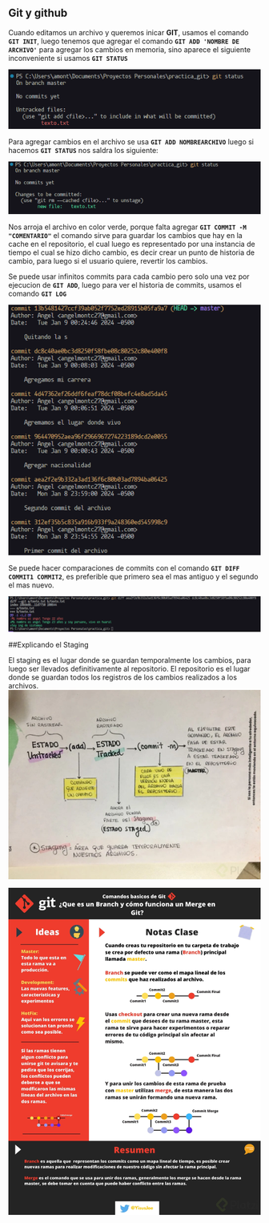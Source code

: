 ## Git y github

Cuando editamos un archivo y queremos inicar **GIT**, usamos el comando **`GIT INIT`**, luego tenemos que agregar el comando **`GIT ADD 'NOMBRE DE ARCHIVO'`** para agregar los cambios en memoria, sino aparece el siguiente inconveniente si usamos **`GIT STATUS`**

![Add](image.png)

Para agregar cambios en el archivo se usa **`GIT ADD NOMBREARCHIVO`** luego si hacemos **`GIT STATUS`** nos saldra los siguiente:

![Status](image-1.png)

Nos arroja el archivo en color verde, porque falta agregar **`GIT COMMIT -M "COMENTARIO"`** el comando sirve para guardar los cambios que hay en la cache en el repositorio, el cual luego es representado por una instancia de tiempo el cual se hizo dicho cambio, es decir crear un punto de historia de cambio, para luego si el usuario quiere, revertir los cambios.

Se puede usar infinitos commits para cada cambio pero solo una vez por ejecucion de **`GIT ADD`**, luego para ver el historia de commits, usamos el comando **`GIT LOG`**

![LOG](image-2.png)

Se puede hacer comparaciones de commits con el comando **`GIT DIFF COMMIT1 COMMIT2`**, es preferible que primero sea el mas antiguo y el segundo el mas nuevo.

![Alt text](image-3.png)

##Explicando el Staging

El staging es el lugar donde se guardan temporalmente los cambios, para luego ser llevados definitivamente al repositorio. El repositorio es el lugar donde se guardan todos los registros de los cambios realizados a los archivos.
![Alt text](image-4.png)

![Alt text](image-5.png)

